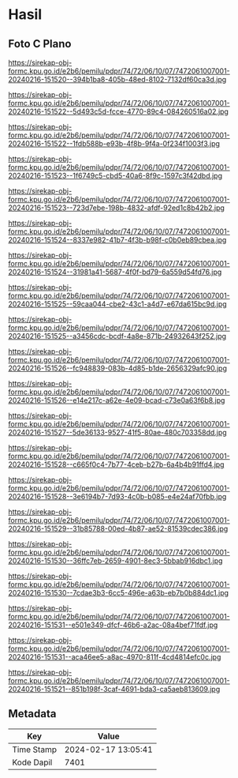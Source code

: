 # Hasil

## Foto C Plano

https://sirekap-obj-formc.kpu.go.id/e2b6/pemilu/pdpr/74/72/06/10/07/7472061007001-20240216-151520--394b1ba8-405b-48ed-8102-7132df60ca3d.jpg

https://sirekap-obj-formc.kpu.go.id/e2b6/pemilu/pdpr/74/72/06/10/07/7472061007001-20240216-151522--5d493c5d-fcce-4770-89c4-084260516a02.jpg

https://sirekap-obj-formc.kpu.go.id/e2b6/pemilu/pdpr/74/72/06/10/07/7472061007001-20240216-151522--1fdb588b-e93b-4f8b-9f4a-0f234f1003f3.jpg

https://sirekap-obj-formc.kpu.go.id/e2b6/pemilu/pdpr/74/72/06/10/07/7472061007001-20240216-151523--1f6749c5-cbd5-40a6-8f9c-1597c3f42dbd.jpg

https://sirekap-obj-formc.kpu.go.id/e2b6/pemilu/pdpr/74/72/06/10/07/7472061007001-20240216-151523--723d7ebe-198b-4832-afdf-92ed1c8b42b2.jpg

https://sirekap-obj-formc.kpu.go.id/e2b6/pemilu/pdpr/74/72/06/10/07/7472061007001-20240216-151524--8337e982-41b7-4f3b-b98f-c0b0eb89cbea.jpg

https://sirekap-obj-formc.kpu.go.id/e2b6/pemilu/pdpr/74/72/06/10/07/7472061007001-20240216-151524--31981a41-5687-4f0f-bd79-6a559d54fd76.jpg

https://sirekap-obj-formc.kpu.go.id/e2b6/pemilu/pdpr/74/72/06/10/07/7472061007001-20240216-151525--59caa044-cbe2-43c1-a4d7-e67da615bc9d.jpg

https://sirekap-obj-formc.kpu.go.id/e2b6/pemilu/pdpr/74/72/06/10/07/7472061007001-20240216-151525--a3456cdc-bcdf-4a8e-871b-24932643f252.jpg

https://sirekap-obj-formc.kpu.go.id/e2b6/pemilu/pdpr/74/72/06/10/07/7472061007001-20240216-151526--fc948839-083b-4d85-b1de-2656329afc90.jpg

https://sirekap-obj-formc.kpu.go.id/e2b6/pemilu/pdpr/74/72/06/10/07/7472061007001-20240216-151526--e14e217c-a62e-4e09-bcad-c73e0a63f6b8.jpg

https://sirekap-obj-formc.kpu.go.id/e2b6/pemilu/pdpr/74/72/06/10/07/7472061007001-20240216-151527--5de36133-9527-41f5-80ae-480c703358dd.jpg

https://sirekap-obj-formc.kpu.go.id/e2b6/pemilu/pdpr/74/72/06/10/07/7472061007001-20240216-151528--c665f0c4-7b77-4ceb-b27b-6a4b4b91ffd4.jpg

https://sirekap-obj-formc.kpu.go.id/e2b6/pemilu/pdpr/74/72/06/10/07/7472061007001-20240216-151528--3e6194b7-7d93-4c0b-b085-e4e24af70fbb.jpg

https://sirekap-obj-formc.kpu.go.id/e2b6/pemilu/pdpr/74/72/06/10/07/7472061007001-20240216-151529--31b85788-00ed-4b87-ae52-81539cdec386.jpg

https://sirekap-obj-formc.kpu.go.id/e2b6/pemilu/pdpr/74/72/06/10/07/7472061007001-20240216-151530--36ffc7eb-2659-4901-8ec3-5bbab916dbc1.jpg

https://sirekap-obj-formc.kpu.go.id/e2b6/pemilu/pdpr/74/72/06/10/07/7472061007001-20240216-151530--7cdae3b3-6cc5-496e-a63b-eb7b0b884dc1.jpg

https://sirekap-obj-formc.kpu.go.id/e2b6/pemilu/pdpr/74/72/06/10/07/7472061007001-20240216-151531--e501e349-dfcf-46b6-a2ac-08a4bef71fdf.jpg

https://sirekap-obj-formc.kpu.go.id/e2b6/pemilu/pdpr/74/72/06/10/07/7472061007001-20240216-151531--aca46ee5-a8ac-4970-811f-4cd4814efc0c.jpg

https://sirekap-obj-formc.kpu.go.id/e2b6/pemilu/pdpr/74/72/06/10/07/7472061007001-20240216-151521--851b198f-3caf-4691-bda3-ca5aeb813609.jpg


## Metadata

| Key        | Value               |
| ---------- | ------------------- |
| Time Stamp | 2024-02-17 13:05:41 |
| Kode Dapil | 7401                |



